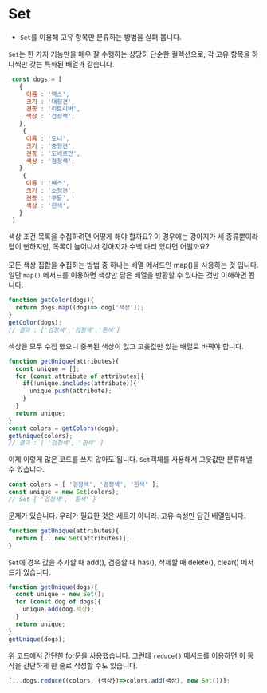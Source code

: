 # Set
* `Set`를 이용해 고유 항목만 분류하는 방법을 살펴 봅니다.

`Set`는 한 가지 기능만을 매우 잘 수행하는 상당히 단순한 컬렉션으로, 각 고유 항목을 하나씩만 갖는 특화된 배열과 같습니다.

```js
 const dogs = [
   {
     이름 : '맥스',
     크기 : '대형견',
     견종 : '리트리버',
     색상 : '검정색',
   },
    {
     이름 : '도니',
     크기 : '중형견',
     견종 : '도베르만',
     색상 : '검정색',
   }
    {
     이름 : '쌔스',
     크기 : '소형견',
     견종 : '푸들',
     색상 : '흰색',
   }
 ]
```

색상 조건 목록을 수집하려면 어떻게 해야 할까요? 이 경우에는 강아지가 세 종류뿐이라 답이 뻔하지만, 목록이 늘어나서 강아지가 수백 마리 있다면 어떨까요? 
<br/>
<br/>
모든 색상 집합을 수집하는 방법 중 하나는 배열 메서드인 map()을 사용하는 것 입니다. 일단 `map()` 메서드를 이용하면 색상만 담은 배열을 반환할 수 있다는 것만 이해하면 됩니다.

```js
function getColor(dogs){
  return dogs.map((dog)=> dog['색상']);
}
getColor(dogs);
// 결과 : ['검정색','검정색','흰색']
```
색상을 모두 수집 했으니 중복된 색상이 없고 고윳값만 있는 배열로 바꿔야 합니다.

```js
function getUnique(attributes){
  const unique = [];
  for (const attribute of attributes){
    if(!unique.includes(attribute)){
      unique.push(attribute);
    }
  }
  return unique;
}
const colors = getColors(dogs);
getUnique(colors);
// 결과 : [ '검정색', '흰색' ]
```

이제 이렇게 많은 코드를 쓰지 않아도 됩니다. `Set`객체를 사용해서 고윳값만 분류해낼 수 있습니다. 

```js
const colers = [ '검정색', '검정색', '흰색' ];
const unique = new Set(colors);
// Set { '검정색', '흰색' }
```
문제가 있습니다. 우리가 필요한 것은 세트가 아니라. 고유 속성만 담긴 배열입니다.

```js
function getUnique(attributes){
  return [...new Set(attributes)];
}
```
`Set`에 경우 값을 추가할 때 add(), 검증할 때 has(), 삭제할 때 delete(), clear() 메서드가 있습니다.

```js
function getUnique(dogs){
  const unique = new Set();
  for (const dog of dogs){
    unique.add(dog.색상);
  }
  return unique;
}
getUnique(dogs);
```
위 코드에서 간단한 for문을 사용했습니다. 그런데 `reduce()` 메서드를 이용하면 이 동작을 간단하게 한 줄로 작성할 수도 있습니다.

```js
[...dogs.reduce((colors, {색상})=>colors.add(색상), new Set())];
```